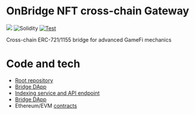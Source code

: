 # OnBridge NFT cross-chain Gateway

[![](https://img.shields.io/badge/build%20with-openzeppelin-blue.svg?style=flat-square)](https://nftlegends.io/)
![Solidity](https://img.shields.io/badge/solidity-v0.8.9-green)
[![Test](https://github.com/Onbridge-io/onbridge_contracts/actions/workflows/test.yml/badge.svg)](https://github.com/Onbridge-io/onbridge_contracts/actions/workflows/test.yml)

Cross-chain ERC-721/1155 bridge for advanced GameFi mechanics

# Code and tech

* [Root repository](https://github.com/Onbridge-io/onbridge)
* [Bridge DApp](https://github.com/Onbridge-io/onbridge_app)
* [Indexing service and API endpoint](https://github.com/Onbridge-io/onbridge_api)
* [Bridge DApp](https://github.com/Onbridge-io/onbridge_app)
* Ethereum/EVM [contracts](https://github.com/Onbridge-io/onbridge_contracts)
